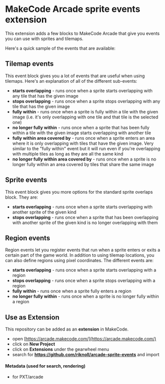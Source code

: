 # MakeCode Arcade sprite events extension

This extension adds a few blocks to MakeCode Arcade that give you events you can use with sprites and tilemaps.

Here's a quick sample of the events that are available:

## Tilemap events

This event block gives you a lot of events that are useful when using tilemaps. Here's an explanation of all of the different sub-events:

* **starts overlapping** - runs once when a sprite starts overlapping with any tile that has the given image
* **stops overlapping** - runs once when a sprite stops overlapping with any tile that has the given image
* **fully within** - runs once when a sprite is fully within a tile with the given image (i.e. it's only overlapping with one tile and that tile is the selected one)
* **no longer fully within** - runs once when a sprite that has been fully within a tile with the given image starts overlapping with another tile
* **fully within area covered by** - runs once when a sprite enters an area where it is only overlapping with tiles that have the given image. Very similar to the "fully within" event but it will run even if you're overlapping with multiple tiles as long as they are all the same kind
* **no longer fully within area covered by** - runs once when a sprite is no longer fully within an area covered by tiles that share the same image

## Sprite events

This event block gives you more options for the standard sprite overlaps block. They are:

* **starts overlapping** - runs once when a sprite starts overlapping with another sprite of the given kind
* **stops overlapping** - runs once when a sprite that has been overlapping with another sprite of the given kind is no longer overlapping with them

## **Region events**

Region events let you register events that run when a sprite enters or exits a certain part of the game world. In addition to using tilemap locations, you can also define regions using pixel coordinates. The different events are:

* **starts overlapping** - runs once when a sprite starts overlapping with a region
* **stops overlapping** - runs once when a sprite stops overlapping with a region
* **fully within** - runs once when a sprite fully enters a region
* **no longer fully within** - runs once when a sprite is no longer fully within a region


## Use as Extension

This repository can be added as an **extension** in MakeCode.

* open [https://arcade.makecode.com/](https://arcade.makecode.com/)
* click on **New Project**
* click on **Extensions** under the gearwheel menu
* search for **https://github.com/riknoll/arcade-sprite-events** and import


#### Metadata (used for search, rendering)

* for PXT/arcade
<script src="https://makecode.com/gh-pages-embed.js"></script><script>makeCodeRender("{{ site.makecode.home_url }}", "{{ site.github.owner_name }}/{{ site.github.repository_name }}");</script>
